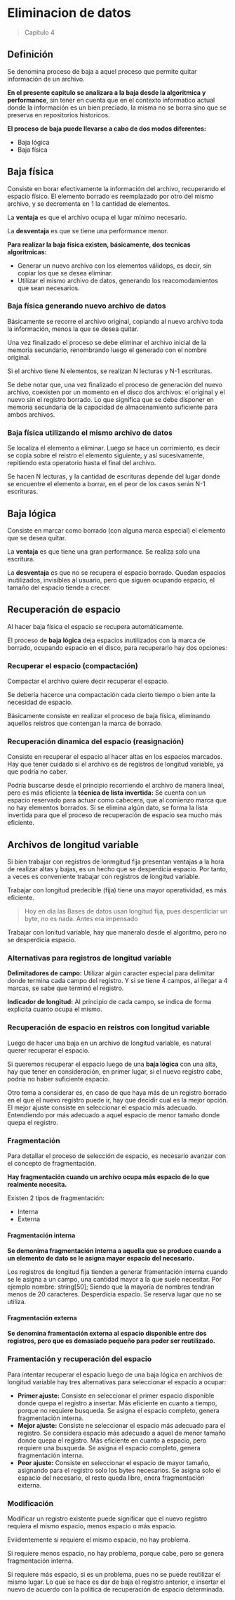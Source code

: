 # Eliminacion de datos
> Capítulo 4
## Definición 
Se denomina proceso de baja a aquel proceso que permite quitar información de un archivo.

**En el presente capitulo se analizara a la baja desde la algoritmica y performance**, sin tener en cuenta que en el contexto informatico actual donde la información es un bien preciado, la misma no se borra sino que se preserva en repositorios historicos.

**El proceso de baja puede llevarse a cabo de dos modos diferentes:**
* Baja lógica
* Baja física

## Baja física
Consiste en borar efectivamente la información del archivo, recuperando el espacio físico.
El elemento borrado es reemplazado por otro del mismo archivo, y se decrementa en 1 la cantidad de elementos.

La **ventaja** es que el archivo ocupa el lugar mínimo necesario.

La **desventaja** es que se tiene una performance menor.

**Para realizar la baja física existen, básicamente, dos tecnicas algoritmicas:**
* Generar un nuevo archivo con los elementos válidops, es decir, sin copiar los que se desea eliminar.
* Utilizar el mismo archivo de datos, generando los reacomodamientos que sean necesarios.

### Baja física generando nuevo archivo de datos
Básicamente se recorre el archivo original, copiando al nuevo archivo toda la información, menos la que se desea quitar.

Una vez finalizado el proceso se debe eliminar el archivo inicial de la memoria secundario, renombrando luego el generado con el nombre original.

Si el archivo tiene N elementos, se realizan N lecturas y N-1 escrituras.

Se debe notar que, una vez finalizado el proceso de generación del nuevo archivo, coexisten por un momento en el disco dos archivos: el original y el nuevo sin el registro borrado. Lo que significa que se debe disponer en memoria secundaria de la capacidad de almacenamiento suficiente para ambos archivos.

### Baja física utilizando el mismo archivo de datos
Se localiza el elemento a eliminar. Luego se hace un corrimiento, es decir se copia sobre el reistro el elemento siguiente, y así sucesivamente, repitiendo esta operatorio hasta el final del archivo.

Se hacen N lecturas, y la cantidad de escrituras depende del lugar donde se encuentre el elemento a borrar, en el peor de los casos serán N-1 escrituras.

## Baja lógica
Consiste en marcar como borrado (con alguna marca especial) el elemento que se desea quitar.

La **ventaja** es que tiene una gran performance. Se realiza solo una escritura.

La **desventaja** es que no se recupera el espacio borrado. Quedan espacios inutilizados, invisibles al usuario, pero que siguen ocupando espacio, el tamaño del espacio tiende a crecer.

## Recuperación de espacio
Al hacer baja física el espacio se recupera automáticamente.

El proceso de **baja lógica** deja espacios inutilizados con la marca de borrado, ocupando espacio en el disco, para recuperarlo hay dos opciones:

### Recuperar el espacio (compactación)
Compactar el archivo quiere decir recuperar el espacio.

Se debería hacerce una compactación cada cierto tiempo o bien ante la necesidad de espacio.

Básicamente consiste en realizar el proceso de baja física, eliminando aquellos reistros que contengan la marca de borrado.

### Recuperación dinamica del espacio (reasignación)
Consiste en recuperar el espacio al hacer altas en los espacios marcados.
Hay que tener cuidado si el archivo es de registros de longitud variable, ya que podría no caber.

Podría buscarse desde el principio recorriendo el archivo de manera lineal, pero es más eficiente la **técnica de lista invertida:**
Se cuenta con un espacio reservado para actuar como cabecera, que al comienzo marca que no hay elementos borrados. Si se elimina algún dato, se forma la lista invertida para que el proceso de recuperación de espacio sea mucho más eficiente.

## Archivos de longitud variable
Si bien trabajar con registros de lonmgitud fija presentan ventajas a la hora de realizar altas y bajas, es un hecho que se desperdicia espacio. Por tanto, a veces es conveniente trabajar con registros de longitud variable.

Trabajar con longitud predecible (fija) tiene una mayor operatividad, es más eficiente.
> Hoy en día las Bases de datos usan longitud fija, pues desperdiciar un byte, no es nada. Antes era impensado

Trabajar con lonitud variable, hay que maneralo desde el algoritmo, pero no se desperdicia espacio.

### Alternativas para registros de longitud variable
**Delimitadores de campo:** Utilizar algún caracter especial para delimitar donde termina cada campo del registro. Y si se tiene 4 campos, al llegar a 4 marcas, se sabe que terminó el registro.

**Indicador de longitud:** Al principio de cada campo, se indica de forma explicita cuanto ocupa el mismo.

### Recuperación de espacio en reistros con longitud variable
Luego de hacer una baja en un archivo de longitud variable, es natural querer recuperar el espacio.

Si queremos recuperar el espacio luego de una **baja lógica** con una alta, hay que tener en consideración, en primer lugar, si el nuevo registro cabe, podría no haber suficiente espacio.

Otro tema a considerar es, en caso de que haya más de un registro borrado en el que el nuevo registro puede ir, hay que decidir cual es la mejor opción. El mejor ajuste consiste en seleccionar el espacio más adecuado. Entendiendo por más adecuado a aquel espacio de menor tamaño donde quepa el registro.

### Fragmentación
Para detallar el proceso de selección de espacio, es necesario avanzar con el concepto de fragmentación.

**Hay fragmentación cuando un archivo ocupa más espacio de lo que realmente necesita.**

Existen 2 tipos de fragmentación:
* Interna
* Externa

#### Fragmentación interna
**Se demonima fragmentación interna a aquella que se produce cuando a un elemento de dato se le asigna mayor espacio del necesario.**

Los registros de longitud fija tienden a generar framentación interna cuando se le asigna a un campo, una cantidad mayor a la que suele necesitar. 
Por ejemplo nombre: string[50]; Siendo que la mayoría de nombres tendran menos de 20 caracteres. Desperdicia espacio. Se reserva lugar que no se utiliza.

#### Fragmentación externa
**Se denomina framentación externa al espacio disponible entre dos registros, pero que es demasiado pequeño para poder ser reutilizado.**

### Framentación y recuperación del espacio
Para intentar recuperar el espacio luego de una baja lógica en archivos de longitud variable hay tres alternativas para seleccionar el espacio a ocupar:
* **Primer ajuste:** Consiste en seleccionar el primer espacio disponible donde quepa el registro a insertar. Más eficiente en cuanto a tiempo, porque no requiere busqueda. Se asigna el espacio completo, genera fragmentación interna.
* **Mejor ajuste:** Consiste ne seleccionar el espacio más adecuado para el registro. Se considera espacio más adecuado a aquel de menor tamaño donde quepa el registro. Más eficiente en cuanto a espacio, pero requiere una busqueda. Se asigna el espacio completo, genera fragmentación interna.
* **Peor ajuste:** Consiste en seleccionar el espacio de mayor tamaño, asignando para el registro solo los bytes necesarios. Se asigna solo el espacio del necesario, el resto queda libre, enera fragmentación externa.

### Modificación
Modificar un registro existente puede significar que el nuevo registro requiera el mismo espacio, menos espacio o más espacio.

Eviidentemente si requiere el mismo espacio, no hay problema.

Si requiere menos espacio, no hay problema, porque cabe, pero se genera fragmentación interna.

Si requiere más espacio, si es un problema, pues no se puede reutilizar el mismo lugar. Lo que se hace es dar de baja el registro anterior, e insertar el nuevo de acuerdo con la politica de recuperación de espacio determinada.
